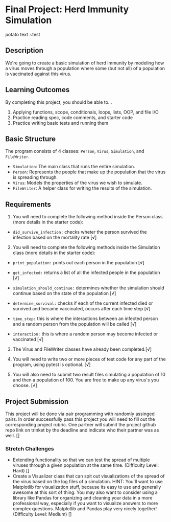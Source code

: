 
# Final Project: Herd Immunity Simulation
potato text ~test
## Description
We're going to create a basic simulation of herd immunity by modeling how a virus moves through a population where some (but not all) of a population is vaccinated against this virus.

## Learning Outcomes
By completing this project, you should be able to…

1. Applying functions, scope, conditionals, loops, lists, OOP, and file I/O
1. Practice reading spec, code comments, and starter code
1. Practice writing basic tests and running them

## Basic Structure

The program consists of 4 classes: `Person`, `Virus`, `Simulation`, and `FileWriter`.

* `Simulation`: The main class that runs the entire simulation.
* `Person`: Represents the people that make up the population that the virus is spreading through.
* `Virus`: Models the properties of the virus we wish to simulate.
* `FileWriter`: A helper class for writing the results of the simulation.

## Requirements

1. You will need to complete the following method inside the Person class (more details in the starter code):

* `did_survive_infection:` checks wheter the person survived the infection based on the mortality rate [√]

2. You will need to complete the following methods inside the Simulation class (more details in the starter code):

* `print_population:` prints out each person in the population [√]

* `get_infected:` returns a list of all the infected people in the population [√]

* `simulation_should_continue:` determines whether the simulation should continue based on the state of the population [√]

* `determine_survival:` checks if each of the current infected died or survived and became vaccinated, occurs after each time step [√]

* `time_step:` this is where the interactions between an infected person and a random person from the population will be called [√]

* `interaction:` this is where a random person may become infected or vaccinated [√]

3. The Virus and FileWriter classes have already been completed.[√]

4. You will need to write two or more pieces of test code for any part of the program, using pytest is optional.  [√]

5. You will also need to submit two result files simulating a population of 10 and then a population of 100. You are free to make up any virus's you choose. [√]

## Project Submission

This project will be done via pair programming with randomly assinged pairs. In order successfully pass this project you will need to fill out the corresponding project rubric.
One partner will submit the project github repo link on trinket by the deadline and indicate who their partner was as well. []

### Stretch Challenges

  * Extending functionality so that we can test the spread of multiple viruses through a given population at the same time. (Difficulty Level: Hard) []
  * Create a Visualizer class that can spit out visualizations of the spread of the virus based on the log files of a simulation.  HINT: You'll want to use Matplotlib for visualization stuff, because its easy to use and generally awesome at this sort of thing.  You may also want to consider using a library like Pandas for organizing and cleaning your data in a more professional way, especially if you want to visualize answers to more complex questions.  Matplotlib and Pandas play very nicely together! (Difficulty Level: Medium) []

